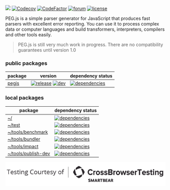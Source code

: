 ![](https://github.com/pegjs/pegjs/workflows/Github%20Actions/badge.svg)
[![Codecov](https://codecov.io/gh/pegjs/pegjs/branch/master/graph/badge.svg)](https://codecov.io/gh/pegjs/pegjs)
[![CodeFactor](https://www.codefactor.io/repository/github/pegjs/pegjs/badge)](https://www.codefactor.io/repository/github/pegjs/pegjs)
[![forum](https://gitq.com/badge.svg)](https://gitq.com/pegjs/pegjs)
[![license](https://img.shields.io/badge/license-mit-blue.svg)](https://opensource.org/licenses/MIT)

PEG.js is a simple parser generator for JavaScript that produces fast parsers with excellent error reporting. You can use it to process complex data or computer languages and build transformers, interpreters, compilers and other tools easily.

> PEG.js is still very much work in progress. There are no compatibility guarantees until version 1.0

### public packages

| package | version | dependency status |
| ------- | ------- | ----------------- |
| [pegjs][P001] | [![release][P002]][P003] [![dev][P004]][P005] | [![dependencies][P006]][P007] |

### local packages

| package | dependency status |
| ------- | ----------------- |
| [~/][L013] | [![dependencies][L014]][L015] |
| [~/test][L001] | [![dependencies][L002]][L003] |
| [~/tools/benchmark][L004] | [![dependencies][L005]][L006] |
| [~/tools/bundler][L007] | [![dependencies][L008]][L009] |
| [~/tools/impact][L010] | [![dependencies][L011]][L012] |
| [~/tools/publish-dev][L016] | [![dependencies][L017]][L018] |

[<img src="website/img/CBT_OS-logo_Black-H.png" width="500" />](https://crossbrowsertesting.com/)

<!-- packages/pegjs -->
[P001]: https://github.com/pegjs/pegjs/tree/master/packages/pegjs
[P002]: https://img.shields.io/npm/v/pegjs.svg
[P003]: https://www.npmjs.com/package/pegjs
[P004]: https://img.shields.io/npm/v/pegjs/dev.svg
[P005]: https://github.com/pegjs/pegjs
[P006]: https://img.shields.io/david/pegjs/pegjs.svg?path=packages/pegjs
[P007]: https://david-dm.org/pegjs/pegjs?path=packages/pegjs

<!-- https://github.com/pegjs/pegjs/ -->
[L013]: https://github.com/pegjs/pegjs/tree/master/
[L014]: https://img.shields.io/david/pegjs/pegjs.svg
[L015]: https://david-dm.org/pegjs/pegjs

<!-- test -->
[L001]: https://github.com/pegjs/pegjs/tree/master/test
[L002]: https://img.shields.io/david/pegjs/pegjs.svg?path=test
[L003]: https://david-dm.org/pegjs/pegjs?path=test

<!-- tools/benchmark -->
[L004]: https://github.com/pegjs/pegjs/tree/master/tools/benchmark
[L005]: https://img.shields.io/david/pegjs/pegjs.svg?path=tools/benchmark
[L006]: https://david-dm.org/pegjs/pegjs?path=tools/benchmark

<!-- tools/bundler -->
[L007]: https://github.com/pegjs/pegjs/tree/master/tools/bundler
[L008]: https://img.shields.io/david/pegjs/pegjs.svg?path=tools/bundler
[L009]: https://david-dm.org/pegjs/pegjs?path=tools/bundler

<!-- tools/impact -->
[L010]: https://github.com/pegjs/pegjs/tree/master/tools/impact
[L011]: https://img.shields.io/david/pegjs/pegjs.svg?path=tools/impact
[L012]: https://david-dm.org/pegjs/pegjs?path=tools/impact

<!-- tools/publish-dev -->
[L016]: https://github.com/pegjs/pegjs/tree/master/tools/publish-dev
[L017]: https://img.shields.io/david/pegjs/pegjs.svg?path=tools/publish-dev
[L018]: https://david-dm.org/pegjs/pegjs?path=tools/publish-dev
